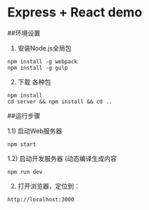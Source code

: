 # Express + React demo

##环境设置

1) 安装Node.js全局包
```shell
npm install -g webpack
npm install -g gulp
```

2) 下载 各种包
```shell
npm install
cd server && npm install && cd ..
```

##运行步骤

1.1) 启动Web服务器
```shell
npm start
```
1.2) 启动开发服务器 (动态编译生成内容
```shell
npm run dev
```

2) 打开浏览器，定位到：
```
http://localhost:3000
```
